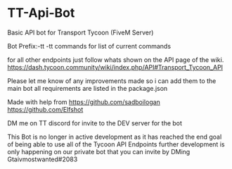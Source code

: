 # TT-Api-Bot
Basic API bot for Transport Tycoon (FiveM Server)

Bot Prefix:-tt
-tt commands for list of current commands

for all other endpoints just follow whats shown on the API page of the wiki.
https://dash.tycoon.community/wiki/index.php/API#Transport_Tycoon_API

Please let me know of any improvements made so i can add them to the main bot
all requirements are listed in the package.json

Made with help from
https://github.com/sadboilogan
https://github.com/Elfshot

DM me on TT discord for invite to the DEV server for the bot


This Bot is no longer in active development as it has reached the end goal of being able to use all of the Tycoon API Endpoints
further development is only happening on our private bot that you can invite by DMing Gtaivmostwanted#2083